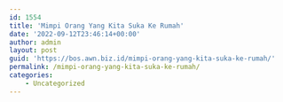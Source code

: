 ```yaml
---
id: 1554
title: 'Mimpi Orang Yang Kita Suka Ke Rumah'
date: '2022-09-12T23:46:14+00:00'
author: admin
layout: post
guid: 'https://bos.awn.biz.id/mimpi-orang-yang-kita-suka-ke-rumah/'
permalink: /mimpi-orang-yang-kita-suka-ke-rumah/
categories:
    - Uncategorized
---
```


